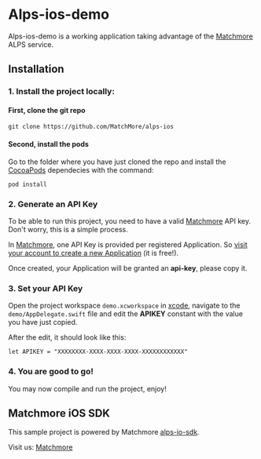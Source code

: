 # Alps-ios-demo

Alps-ios-demo is a working application taking advantage of the [Matchmore](http://dev.matchmore.com/) ALPS service. 

## Installation

### 1. Install the project locally: 

#### First, clone the git repo

```
git clone https://github.com/MatchMore/alps-ios
```

#### Second, install the pods

Go to the folder where you have just cloned the repo and install the [CocoaPods](http://cocoapods.org) dependecies with the command:

```
pod install
```

### 2. Generate an API Key

To be able to run this project, you need to have a valid [Matchmore](http://dev.matchmore.com/) API key. Don't worry, this is a simple process. 

In [Matchmore](http://dev.matchmore.com/), one API Key is provided per registered Application. So [visit your account to create a new Application](http://dev.matchmore.com/account/apps/) (it is free!). 

Once created, your Application will be granted an **api-key**, please copy it.

### 3. Set your API Key

Open the project workspace `demo.xcworkspace` in [xcode](https://developer.apple.com/xcode/), navigate to the `demo/AppDelegate.swift` file and edit the **APIKEY** constant with the value you have just copied.

After the edit, it should look like this:

```
let APIKEY = "XXXXXXXX-XXXX-XXXX-XXXX-XXXXXXXXXXXX"
```

### 4. You are good to go! 

You may now compile and run the project, enjoy!

## Matchmore iOS SDK

This sample project is powered by Matchmore [alps-io-sdk](https://github.com/MatchMore/alps-ios-sdk).

Visit us: [Matchmore](http://dev.matchmore.com/)
